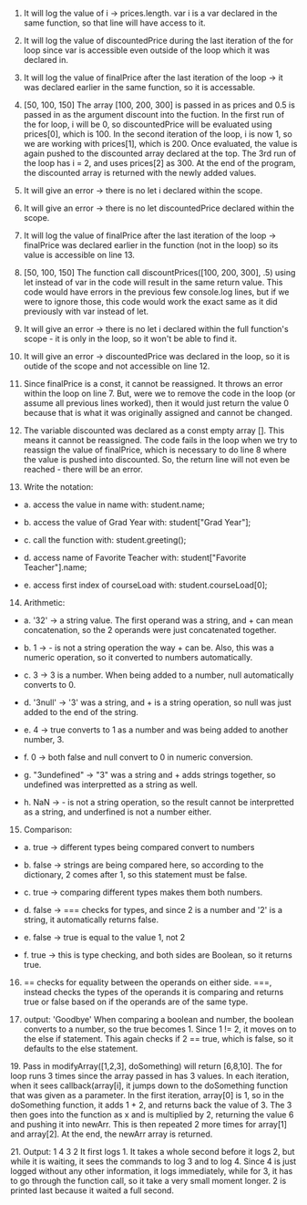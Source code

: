 1. It will log the value of i -> prices.length. var i is a var declared in the same function, so that line will have access to it.

2. It will log the value of discountedPrice during the last iteration of the for loop since var is accessible even outside of the loop which it was declared in.

3. It will log the value of finalPrice after the last iteration of the loop -> it was declared earlier in the same function, so it is accessable.

4. [50, 100, 150]
   The array [100, 200, 300] is passed in as prices and 0.5 is passed in as the argument discount into the fuction.
   In the first run of the for loop, i will be 0, so discountedPrice will be evaluated using prices[0], which is 100.
   In the second iteration of the loop, i is now 1, so we are working with prices[1], which is 200.
   Once evaluated, the value is again pushed to the discounted array declared at the top.
   The 3rd run of the loop has i = 2, and uses prices[2] as 300.
   At the end of the program, the discounted array is returned with the newly added values.
   
5. It will give an error -> there is no let i declared within the scope.

6. It will give an error -> there is no let discountedPrice declared within the scope.

7. It will log the value of finalPrice after the last iteration of the loop -> finalPrice was declared earlier in the function (not in the loop) so its value is accessible on line 13.

8. [50, 100, 150]
   The function call discountPrices([100, 200, 300], .5) using let instead of var in the code will result in the same return value.
   This code would have errors in the previous few console.log lines, but if we were to ignore those, this code would work the exact same as it did previously with var instead of let.

9. It will give an error -> there is no let i declared within the full function's scope - it is only in the loop, so it won't be able to find it.

10. It will give an error -> discountedPrice was declared in the loop, so it is outide of the scope and not accessible on line 12.

11. Since finalPrice is a const, it cannot be reassigned. It throws an error within the loop on line 7.
    But, were we to remove the code in the loop (or assume all previous lines worked), then it would just return the value 0 because that is what it was originally assigned and cannot be changed.

12. The variable discounted was declared as a const empty array []. This means it cannot be reassigned.
    The code fails in the loop when we try to reassign the value of finalPrice, which is necessary to do line 8 where the value is pushed into discounted.
    So, the return line will not even be reached - there will be an error.
    
13. Write the notation:
  - a. access the value in name with: student.name;
  
  - b. access the value of Grad Year with: student["Grad Year"];
  
  - c. call the function with: student.greeting();
  
  - d. access name of Favorite Teacher with: student["Favorite Teacher"].name;
  
  - e. access first index of courseLoad with: student.courseLoad[0];
  
14. Arithmetic:
   - a. '32' -> a string value. The first operand was a string, and + can mean concatenation, so the 2 operands were just concatenated together. 
   
   - b. 1 -> - is not a string operation the way + can be. Also, this was a numeric operation, so it converted to numbers automatically.
   
   - c. 3 -> 3 is a number. When being added to a number, null automatically converts to 0.
  
   - d. '3null' -> '3' was a string, and + is a string operation, so null was just added to the end of the string.
  
   - e. 4 ->  true converts to 1 as a number and was being added to another number, 3.
   
   - f. 0 -> both false and null convert to 0 in numeric conversion.
  
   - g. "3undefined" -> "3" was a string and + adds strings together, so undefined was interpretted as a string as well.
  
   - h. NaN -> - is not a string operation, so the result cannot be interpretted as a string, and underfined is not a number either.
   
15. Comparison: 
   - a. true -> different types being compared convert to numbers 
   
   - b. false -> strings are being compared here, so according to the dictionary, 2 comes after 1, so this statement must be false.
   
   - c. true -> comparing different types makes them both numbers.
  
   - d. false -> === checks for types, and since 2 is a number and '2' is a string, it automatically returns false.
  
   - e. false ->  true is equal to the value 1, not 2
   
   - f. true -> this is type checking, and both sides are Boolean, so it returns true.
  
16. == checks for equality between the operands on either side. ===, instead checks the types of the operands it is comparing and returns true or false based on if the operands are of the same type.

17. output: 'Goodbye'
    When comparing a boolean and number, the boolean converts to a number, so the true becomes 1.
    Since 1 != 2, it moves on to the else if statement. This again checks if 2 == true, which is false, so it defaults to the else statement.

19\.  Pass in modifyArray([1,2,3], doSomething) will return [6,8,10]. The for loop runs 3 times since the array passed in has 3 values. In each iteration, when it sees callback(array[i], it jumps down to the doSomething function that was given as a parameter. In the first iteration, array[0] is 1, so in the doSomething function, it adds 1 + 2, and returns back the value of 3. The 3 then goes into the function as x and is multiplied by 2, returning the value 6 and pushing it into  newArr. This is then repeated 2 more times for array[1] and array[2]. At the end, the newArr array is returned.
    
21\. Output: 1 4 3 2
    It first logs 1. It takes a whole second before it logs 2, but while it is waiting, it sees the commands to log 3 and to log 4. Since 4 is just logged without any other information, it logs immediately, while for 3, it has to go through the function call, so it take a very small moment longer. 2 is printed last because it waited a full second. 
    
    
    
